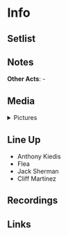 # Info

## Setlist

## Notes

**Other Acts**: -

## Media 

<details>
  <summary>Pictures</summary>
  <img alt="Flyer" title="Flyer" src="19841213f.jpg" height="200" />
  <img alt="Clipping" title="Clipping" src="19841213a.jpg" height="200" />
</details>

## Line Up

* Anthony Kiedis
* Flea
* Jack Sherman
* Cliff Martinez

## Recordings

## Links